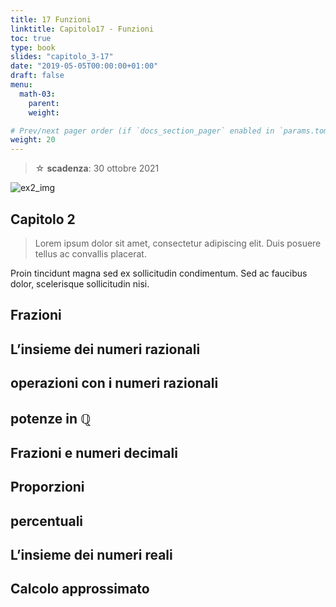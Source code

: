 ```yaml
---
title: 17 Funzioni
linktitle: Capitolo17 - Funzioni
toc: true
type: book
slides: "capitolo_3-17"
date: "2019-05-05T00:00:00+01:00"
draft: false
menu:
  math-03:
    parent:
    weight:

# Prev/next pager order (if `docs_section_pager` enabled in `params.toml`)
weight: 20
---
```


> ☆ **scadenza**: 30 ottobre 2021

![ex2_img](../night.jpeg)

## Capitolo 2

> Lorem ipsum dolor sit amet, consectetur adipiscing elit. Duis posuere tellus ac convallis placerat.

Proin tincidunt magna sed ex sollicitudin condimentum. Sed ac faucibus dolor, scelerisque sollicitudin nisi.

## Frazioni

## L’insieme dei numeri razionali

## operazioni con i numeri razionali

## potenze in $\mathbb{Q}$

## Frazioni e numeri decimali

## Proporzioni

## percentuali

## L’insieme dei numeri reali

## Calcolo approssimato
